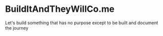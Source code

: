BuildItAndTheyWillCo.me
=======================

Let's build something that has no purpose except to be built and document the journey
